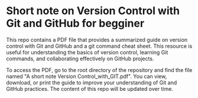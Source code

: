 # Short note on Version Control with Git and GitHub for begginer 
This repo contains a PDF file that provides a summarized guide on version control with Git and GitHub and a git command cheat sheet. This resource is useful for understanding the basics of version control, learning Git commands, and collaborating effectively on GitHub projects.

To access the PDF, go to the root directory of the repository and find the file named "A short note Version Control_with_GIT.pdf". You can view, download, or print the guide to improve your understanding of Git and GitHub practices. The content of this repo will be updated over time.
